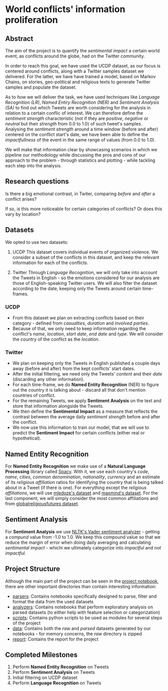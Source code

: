 # World conflicts' information proliferation

## Abstract

The aim of the project is to quantify the *sentimental impact* a certain world event, as conflicts around the globe, had on the Twitter community. 

In order to reach this goal, we have used the UCDP dataset, as our focus is centered around conflicts, along with a Twitter samples dataset we delivered. For the latter, we have have trained a model, based on Markov Chains, on stories, geo-political and religious texts to generate Twitter samples and populate the dataset.

As to *how* we will deliver the task, we have used techniques like *Language Recognition (LR)*, *Named Entiry Recognition (NER)* and *Sentiment Analysis (SA)* to find out which Tweets are worth considering for the analysis in relation to a certain conflic of interest. We can therefore define the *sentiment strength* characteristic (not if they are *positive*, *negative* or *neutral* but their *strength* from 0.0 to 1.0) of such tweet's samples. Analysing the *sentiment strength* around a time window (before and after) centered on the conflict start's date, we have been able to define the *impactfullness* of the event in the same range of values (from 0.0 to 1.0).

We will make that information clear by showcasing scenarios in which we pipeline our methodology while discussing the pros and cons of our approach to the problem - through statistics and plotting - while tackling each step into the analysis.

## Research questions

Is there a big emotional contrast, in Twiter, comparing *before* and *after* a conflict arises?

If so, is this more noticeable for certain categories of conflicts? Or does this vary by location?

## Datasets

We opted to use two datasets:

1. UCDP
This dataset covers individual events of organized violence. We consider a subset of the conflicts in this dataset, and keep the relevant information for each of the conflicts.

2. Twitter
Through *Language Recognition*, we will only take into account the Tweets in English - so the emotions considered for our analysis are those of English-speaking Twitter users. We will also filter the dataset according to the date, keeping only the Tweets around certain time-frames.

### UCDP

  * From this dataset we plan on extracting conflicts based on their category - defined from *casualties*, *duration* and *involved parties*.
  * Because of that, we only need to keep information regarding the conflict's *name*, *location*, *start date*, *end date* and *type*. We will consider the country of the conflict as the *location*.

### Twitter

  * We plan on keeping only the Tweets in English published a couple days away (before and after) from the kept conflicts' start dates.
  * After the initial filtering, we need only the Tweets' *content* and their *date* (discarding any other information).
  * For each time-frame, we do **Named Entity Recognition** (NER) to figure out the country it is talking about - discard all that don't mention countries of conflict.
  * For the remaining Tweets, we apply **Sentiment Analysis** on the text and store that information alongside the Tweets.
  * We then define the **Sentimental Impact** as a measure that reflects the contrast between the average daily *sentiment strength* before and after the conflict.
  * We now use this information to train our model, that we will use to predict the **Sentiment Impact** for certain conflicts (either real or hypothetical).

## Named Entity Recognition
For **Named Entity Recognition** we make use of a **Natural Language Processing** library called [Spacy](https://spacy.io/). With it, we use each country's *code*, *name*, *cities*, *common denomination*, *nationality*, *currency* and an estimate of its *religious affiliation* ratios for identifying the country that is being talked about in a Tweet (if there is one). For everything except the *religious affiliations*, we will use [mledoze's dataset](https://mledoze.github.io/countries/) and [maxmind's dataset](https://www.maxmind.com/de/free-world-cities-database). For the last component, we will simply consider the most common affiliations and from [globalreligiousfutures dataset](http://globalreligiousfutures.org/explorer#/?subtopic=15&chartType=map&year=2010&data_type=number&religious_affiliation=55&destination=to&countries=Worldwide&age_group=all&gender=all&pdfMode=false).

## Sentiment Analysis
For **Sentiment Analysis** we use [NLTK's Vader sentiment analyzer](http://www.nltk.org/_modules/nltk/sentiment/vader.html) - getting a *compund* value from -1.0 to 1.0. We keep this compound value so that we reduce the margin of error when doing daily averaging and calculating *sentimental impact* - whichi we ultimately categorize into *impactful* and *not impactful*.

## Project Structure

Although the main part of the project can be seen in the [project notebook](https://github.com/nunomota/ada2017-hw/blob/master/project/project.ipynb), there are other important directories than contain interesting information:

* [parsers](https://github.com/nunomota/ada2017-hw/tree/master/project/parsers): Contains notebooks specifically designed to parse, filter and format the data from the used datasets
* [analyzers](https://github.com/nunomota/ada2017-hw/tree/master/project/analyzers): Contains notebooks that perform exploratory analysis on parsed datasets (to either help with feature selection or categorization)
* [scripts](https://github.com/nunomota/ada2017-hw/tree/master/project/parsers): Contains python scripts to be used as modules for several steps of the project
* [data](https://github.com/nunomota/ada2017-hw/tree/master/project/data): Contains both the *raw* and *parsed* datasets generated by our notebooks - for memory concerns, the *raw* directory is zipped
* [report](https://github.com/nunomota/ada2017-hw/tree/master/project/report): Contains the report for the project

## Completed Milestones

1. Perform **Named Entity Recognition** on Tweets
2. Perform **Sentiment Analysis** on Tweets
3. Initial filtering on UCDP dataset
4. Perform **Language Recognition** on Tweets